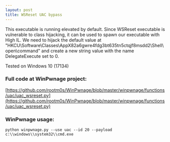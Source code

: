 ```yaml
---
layout: post
title: WSReset UAC bypass
---
```


This executable is running elevated by default. Since WSReset executable is vulnerable to
class hijacking, it can be used to spawn our executable with High IL. We need to hijack the default
value at "HKCU\Software\Classes\AppX82a6gwre4fdg3bt635tn5ctqjf8msdd2\Shell\open\command" and create a new string value with the
name DelegateExecute set to 0.

Tested on Windows 10 (17134)

### Full code at WinPwnage project:
[https://github.com/rootm0s/WinPwnage/blob/master/winpwnage/functions/uac/uac_wsreset.py](https://github.com/rootm0s/WinPwnage/blob/master/winpwnage/functions/uac/uac_wsreset.py)

### WinPwnage usage:
`python winpwnage.py --use uac --id 20 --payload c:\\windows\\system32\\cmd.exe`
